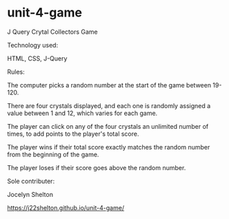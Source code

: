 # unit-4-game

J Query Crytal Collectors Game

Technology used:

HTML, CSS, J-Query


Rules:

The computer picks a random number at the start of the game between 19-120.

There are four crystals displayed, and each one is randomly assigned a value between 1 and 12, which varies for each game.

The player can click on any of the four crystals an unlimited number of times, to add points to the player's total score. 

The player wins if their total score exactly matches the random number from the beginning of the game.

The player loses if their score goes above the random number.


Sole contributer:

Jocelyn Shelton

https://j22shelton.github.io/unit-4-game/
